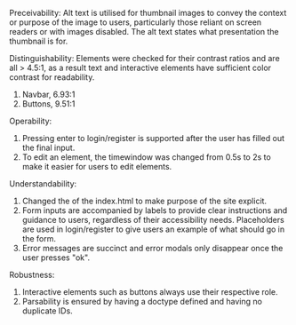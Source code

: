 Preceivability: Alt text is utilised for thumbnail images to convey the context or purpose of the image to users, particularly those reliant on screen readers or with images disabled. The alt text states what presentation the thumbnail is for.

Distinguishability:
Elements were checked for their contrast ratios and are all > 4.5:1, as a result text and interactive elements have sufficient color contrast for readability.
1. Navbar, 6.93:1
2. Buttons, 9.51:1

Operability: 
1. Pressing enter to login/register is supported after the user has filled out the final input. 
2. To edit an element, the timewindow was changed from 0.5s to 2s to make it easier for users to edit elements.

Understandability:
1. Changed the <head> of the index.html to make purpose of the site explicit.
2. Form inputs are accompanied by labels to provide clear instructions and guidance to users, regardless of their accessibility needs. Placeholders are used in login/register to give users an example of what should go in the form. 
3. Error messages are succinct and error modals only disappear once the user presses "ok". 

Robustness:
1. Interactive elements such as buttons always use their respective role. 
2. Parsability is ensured by having a doctype defined and having no duplicate IDs.
